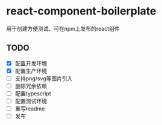 # react-component-boilerplate
用于创建方便测试、可在npm上发布的react组件

## TODO
- [x] 配置开发环境
- [x] 配置生产环境
- [ ] 支持png/svg等图片引入
- [ ] 删除冗余依赖
- [ ] 配置typescript
- [ ] 配置测试环境
- [ ] 重写readme
- [ ] 发布

